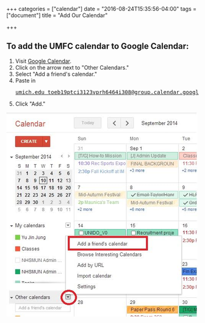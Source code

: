 +++
categories = ["calendar"]
date = "2016-08-24T15:35:56-04:00"
tags = ["document"]
title = "Add Our Calendar"

+++

## To add the UMFC calendar to Google Calendar:
1. Visit <a target="_blank" href="https://calendar.googe.com">Google Calendar</a>.
2. Click on the arrow next to "Other Calendars."
3. Select "Add a friend's calendar."
4. Paste in <pre>umich.edu_toeb19ptci3123vprh6464i308@group.calendar.google.com</pre>
5. Click "Add."

![Steps 2 and 3](../img/add-calendar.jpg)
